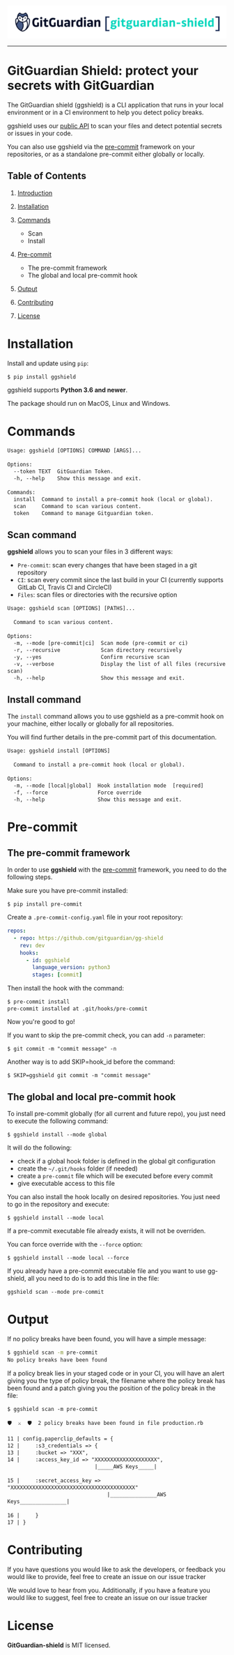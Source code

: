 <img src="doc/logo.svg">

---

# GitGuardian Shield: protect your secrets with GitGuardian

The GitGuardian shield (ggshield) is a CLI application that runs in your local environment
or in a CI environment to help you detect policy breaks.

ggshield uses our [public API](https://api.gitguardian.com/doc) to scan your files and detect potential secrets or issues in your code.

You can also use ggshield via the [pre-commit](https://pre-commit.com/) framework on your repositories, or as a standalone pre-commit either globally or locally.

## Table of Contents

1. [Introduction](#introduction)
2. [Installation](#installation)
3. [Commands](#commands)

   - Scan
   - Install

4. [Pre-commit](#pre-commit)

   - The pre-commit framework
   - The global and local pre-commit hook

5. [Output](#output)
6. [Contributing](#contributing)
7. [License](#license)

# Installation

Install and update using `pip`:

```shell
$ pip install ggshield
```

ggshield supports **Python 3.6 and newer**.

The package should run on MacOS, Linux and Windows.

# Commands

```shell
Usage: ggshield [OPTIONS] COMMAND [ARGS]...

Options:
  --token TEXT  GitGuardian Token.
  -h, --help    Show this message and exit.

Commands:
  install  Command to install a pre-commit hook (local or global).
  scan     Command to scan various content.
  token    Command to manage Gitguardian token.
```

## Scan command

**ggshield** allows you to scan your files in 3 different ways:

- `Pre-commit`: scan every changes that have been staged in a git repository
- `CI`: scan every commit since the last build in your CI (currently supports GitLab CI, Travis CI and CircleCI)
- `Files`: scan files or directories with the recursive option

```shell
Usage: ggshield scan [OPTIONS] [PATHS]...

  Command to scan various content.

Options:
  -m, --mode [pre-commit|ci]  Scan mode (pre-commit or ci)
  -r, --recursive             Scan directory recursively
  -y, --yes                   Confirm recursive scan
  -v, --verbose               Display the list of all files (recursive scan)
  -h, --help                  Show this message and exit.
```

## Install command

The `install` command allows you to use ggshield as a pre-commit hook on your machine, either locally or globally for all repositories.

You will find further details in the pre-commit part of this documentation.

```shell
Usage: ggshield install [OPTIONS]

  Command to install a pre-commit hook (local or global).

Options:
  -m, --mode [local|global]  Hook installation mode  [required]
  -f, --force                Force override
  -h, --help                 Show this message and exit.
```

# Pre-commit

## The pre-commit framework

In order to use **ggshield** with the [pre-commit](https://pre-commit.com/) framework, you need to do the following steps.

Make sure you have pre-commit installed:

```shell
$ pip install pre-commit
```

Create a `.pre-commit-config.yaml` file in your root repository:

```yaml
repos:
  - repo: https://github.com/gitguardian/gg-shield
    rev: dev
    hooks:
      - id: ggshield
        language_version: python3
        stages: [commit]
```

Then install the hook with the command:

```shell
$ pre-commit install
pre-commit installed at .git/hooks/pre-commit
```

Now you're good to go!

If you want to skip the pre-commit check, you can add `-n` parameter:

```shell
$ git commit -m "commit message" -n
```

Another way is to add SKIP=hook_id before the command:

```shell
$ SKIP=ggshield git commit -m "commit message"
```

## The global and local pre-commit hook

To install pre-commit globally (for all current and future repo), you just need to execute the following command:

```shell
$ ggshield install --mode global
```

It will do the following:

- check if a global hook folder is defined in the global git configuration
- create the `~/.git/hooks` folder (if needed)
- create a `pre-commit` file which will be executed before every commit
- give executable access to this file

You can also install the hook locally on desired repositories.
You just need to go in the repository and execute:

```shell
$ ggshield install --mode local
```

If a pre-commit executable file already exists, it will not be overriden.

You can force override with the `--force` option:

```shell
$ ggshield install --mode local --force
```

If you already have a pre-commit executable file and you want to use gg-shield,
all you need to do is to add this line in the file:

```shell
ggshield scan --mode pre-commit
```

# Output

If no policy breaks have been found, you will have a simple message:

```bash
$ ggshield scan -m pre-commit
No policy breaks have been found
```

If a policy break lies in your staged code or in your CI,
you will have an alert giving you the type of policy break,
the filename where the policy break has been found and a patch
giving you the position of the policy break in the file:

```shell
$ ggshield scan -m pre-commit

🛡️  ⚔️  🛡️  2 policy breaks have been found in file production.rb

11 | config.paperclip_defaults = {
12 |     :s3_credentials => {
13 |     :bucket => "XXX",
14 |     :access_key_id => "XXXXXXXXXXXXXXXXXXXX",
                            |_____AWS Keys_____|

15 |     :secret_access_key => "XXXXXXXXXXXXXXXXXXXXXXXXXXXXXXXXXXXXXXXX"
                                |_______________AWS Keys_______________|

16 |     }
17 | }
```

# Contributing

If you have questions you would like to ask the developers,
or feedback you would like to provide,
feel free to create an issue on our issue tracker

We would love to hear from you.
Additionally, if you have a feature you would like to suggest,
feel free to create an issue on our issue tracker

# License

**GitGuardian-shield** is MIT licensed.
